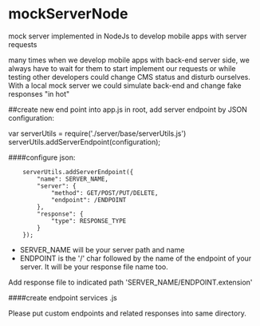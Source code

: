 # mockServerNode
mock server implemented in NodeJs to develop mobile apps with server requests

many times when we develop mobile apps with back-end server side, we always have to wait for them to start implement our requests or while testing other developers could change CMS status and disturb ourselves. With a local mock server we could simulate back-end and change fake responses "in hot"

##create new end point
into app.js in root, add server endpoint by JSON configuration:

var serverUtils = require('./server/base/serverUtils.js')
serverUtils.addServerEndpoint(configuration);

####configure json:
```
	serverUtils.addServerEndpoint({
		"name": SERVER_NAME,
		"server": {
			"method": GET/POST/PUT/DELETE,
			"endpoint": /ENDPOINT
		},		
		"response": {
			"type": RESPONSE_TYPE
		}
	});
```

* SERVER_NAME will be your server path and name
* ENDPOINT is the '/' char followed by the name of the endpoint of your server. It will be your response file name too.

Add response file to indicated path 'SERVER_NAME/ENDPOINT.extension'

####create endpoint services .js





Please put custom endpoints and related responses into same directory.
